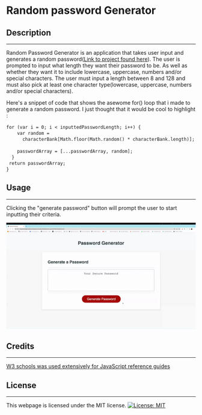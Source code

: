 # Random password Generator

## Description

---

Random Password Generator is an application that takes user input and generates a random password([Link to project found here](https://chrischarlesgibson.github.io/password-generator/)). The user is prompted to input what length they want their password to be. As well as whether they want it to include lowercase, uppercase, numbers and/or special characters. The user must input a length between 8 and 128 and must also pick at least one character type(lowercase, uppercase, numbers and/or special characters).

Here's a snippet of code that shows the asewome for() loop that i made to generate a random password. I just thought that it would be cool to highlight :

```
for (var i = 0; i < inputtedPasswordLength; i++) {
    var random =
      characterBank[Math.floor(Math.random() * characterBank.length)];

    passwordArray = [...passwordArray, random];
  }
 return passwordArray;
}
```

## Usage

---

Clicking the "generate password" button will prompt the user to start inputting their criteria.

![navigation bar](./Assets/password%20generator%20GIF.gif)

## Credits

---

[W3 schools was used extensively for JavaScript reference guides](https://www.w3schools.com/)

## License

---

This webpage is licensed under the MIT license.
[![License: MIT](https://img.shields.io/badge/License-MIT-yellow.svg)](https://opensource.org/licenses/MIT)
